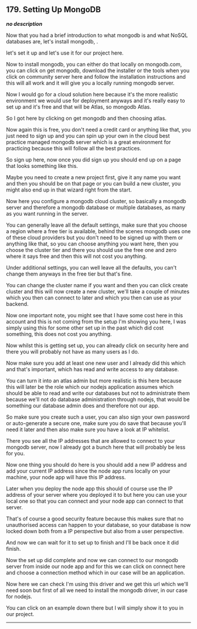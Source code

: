 ## 179. Setting Up MongoDB

<strong><em>no description</em></strong>

Now that you had a brief introduction to what mongodb is and what NoSQL
databases are, let's install mongodb, . 

let's set it up and let's use it for our project here. 

Now to install mongodb, you can either do that locally on mongodb.com, you can
click on get mongodb, download the installer or the tools when you click on
community server here and follow the installation instructions and this will all
work and it will give you a locally running mongodb server. 

Now I would go for a cloud solution here because it's the more realistic
environment we would use for deployment anyways and it's really easy to set up
and it's free and that will be Atlas, so mongodb Atlas. 

So I got here by clicking on get mongodb and then choosing atlas. 

Now again this is free, you don't need a credit card or anything like that, you
just need to sign up and you can spin up your own in the cloud best practice
managed mongodb server which is a great environment for practicing because this
will follow all the best practices. 

So sign up here, now once you did sign up you should end up on a page that looks
something like this. 

Maybe you need to create a new project first, give it any name you want and then
you should be on that page or you can build a new cluster, you might also end up
in that wizard right from the start. 

Now here you configure a mongodb cloud cluster, so basically a mongodb server
and therefore a mongodb database or multiple databases, as many as you want
running in the server. 

You can generally leave all the default settings, make sure that you choose a
region where a free tier is available, behind the scenes mongodb uses one of
these cloud providers but you don't need to be signed up with them or anything
like that, so you can choose anything you want here, then you choose the cluster
tier and there you should use the free one and zero where it says free and then
this will not cost you anything. 

Under additional settings, you can well leave all the defaults, you can't change
them anyways in the free tier but that's fine. 

You can change the cluster name if you want and then you can click create
cluster and this will now create a new cluster, we'll take a couple of minutes
which you then can connect to later and which you then can use as your backend. 

Now one important note, you might see that I have some cost here in this account
and this is not coming from the setup I'm showing you here, I was simply using
this for some other set up in the past which did cost something, this does not
cost you anything. 

Now whilst this is getting set up, you can already click on security here and
there you will probably not have as many users as I do. 

Now make sure you add at least one new user and I already did this which and
that's important, which has read and write access to any database. 

You can turn it into an atlas admin but more realistic is this here because this
will later be the role which our nodejs application assumes which should be able
to read and write our databases but not to administrate them because we'll not
do database administration through nodejs, that would be something our database
admin does and therefore not our app. 

So make sure you create such a user, you can also sign your own password or
auto-generate a secure one, make sure you do save that because you'll need it
later and then also make sure you have a look at IP whitelist. 

There you see all the IP addresses that are allowed to connect to your mongodb
server, now I already got a bunch here that will probably be less for you. 

Now one thing you should do here is you should add a new IP address and add your
current IP address since the node app runs locally on your machine, your node
app will have this IP address. 

Later when you deploy the node app this should of course use the IP address of
your server where you deployed it to but here you can use your local one so that
you can connect and your node app can connect to that server. 

That's of course a good security feature because this makes sure that no
unauthorised access can happen to your database, so your database is now locked
down both from a IP perspective but also from a user perspective. 

And now we can wait for it to set up to finish and I'll be back once it did
finish. 

Now the set up did complete and now we can connect to our mongodb server from
inside our node app and for this we can click on connect here and choose a
connection method which in our case will be an application. 

Now here we can check I'm using this driver and we get this url which we'll need
soon but first of all we need to install the mongodb driver, in our case for
nodejs. 

You can click on an example down there but I will simply show it to you in our
project. 

---